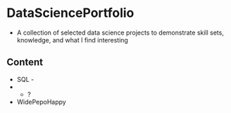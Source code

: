 # DataSciencePortfolio
* A collection of selected data science projects to demonstrate skill sets, knowledge, and what I find interesting

## Content
* SQL -
*   * ?
* WidePepoHappy
